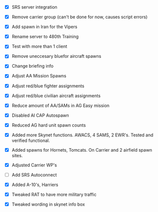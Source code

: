 - [X] SRS server integration
- [X] Remove carrier group (can't be done for now, causes script errors)
- [X] Add spawn in Iran for the Vipers
- [X] Rename server to 480th Training
- [X] Test with more than 1 client
- [X] Remove uneccesary bluefor aircraft spawns
- [X] Change briefing info
- [X] Adjust AA Mission Spawns
- [X] Adjust red/blue fighter assignments
- [X] Adjust red/blue civilian aircraft assignments
- [X] Reduce amount of AA/SAMs in AG Easy mission
- [X] Disabled AI CAP Autospawn
- [X] Reduced AG hard unit spawn counts
- [X] Added more Skynet functions. AWACS, 4 SAMS, 2 EWR's. Tested and verified functional.
- [X] Added spawns for Hornets, Tomcats. On Carrier and 2 airfield spawn sites.
- [X] Adjusted Carrier WP's
- [ ] Add SRS Autoconnect 
- [X] Added A-10's, Harriers
- [X] Tweaked RAT to have more military traffic
- [X] Tweaked wording in skynet info box


